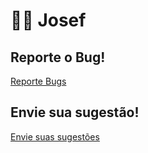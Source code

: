# 🧙‍♂️ Josef

## Reporte o Bug!

[Reporte Bugs](https://github.com/sayMaon009/Josef/issues/1/new/choose)

## Envie  sua sugestão!

[Envie suas sugestões](https://github.com/d/d/issues/new/choose)
